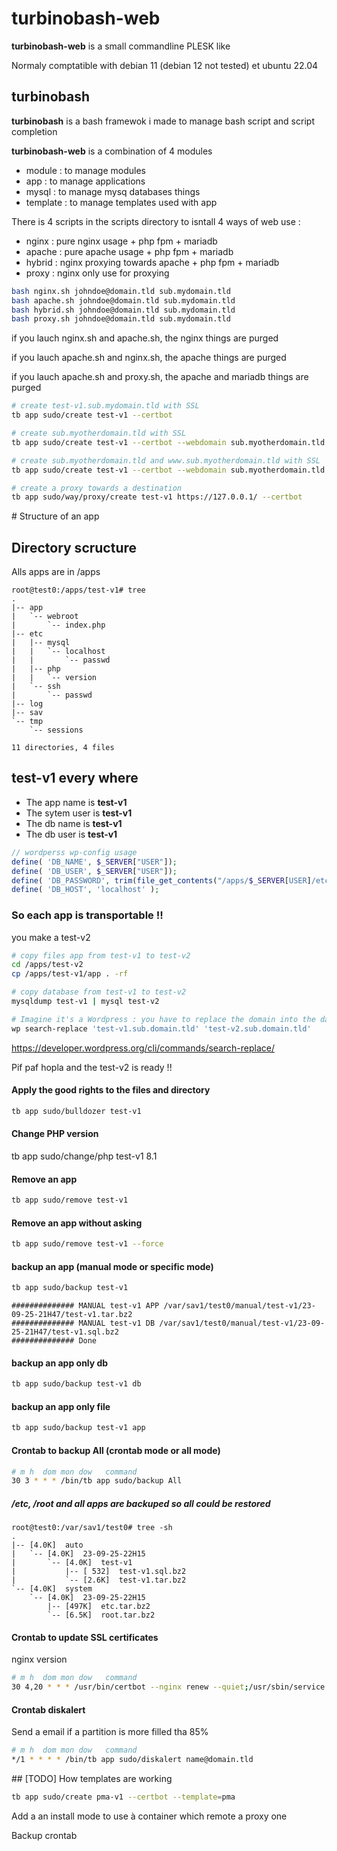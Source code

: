 # turbinobash-web

**turbinobash-web** is a small commandline PLESK like

Normaly comptatible with debian 11 (debian 12 not tested) et ubuntu 22.04

## turbinobash 
**turbinobash** is a bash framewok i made to manage bash script and script completion

**turbinobash-web** is a combination of 4 modules
* module : to manage modules
* app : to manage applications
* mysql : to manage mysq databases things
* template : to manage templates used with app

There is 4 scripts in the scripts directory to isntall 4 ways of web use :
* nginx : pure nginx usage + php fpm + mariadb
* apache : pure apache usage + php fpm + mariadb
* hybrid : nginx proxying towards apache + php fpm + mariadb
* proxy : nginx only use for proxying


```bash
bash nginx.sh johndoe@domain.tld sub.mydomain.tld
bash apache.sh johndoe@domain.tld sub.mydomain.tld
bash hybrid.sh johndoe@domain.tld sub.mydomain.tld
bash proxy.sh johndoe@domain.tld sub.mydomain.tld
```

if you lauch nginx.sh and apache.sh, the nginx things are purged

if you lauch apache.sh and nginx.sh, the apache things are purged

if you lauch apache.sh and proxy.sh, the apache and mariadb things are purged


```bash
# create test-v1.sub.mydomain.tld with SSL
tb app sudo/create test-v1 --certbot

# create sub.myotherdomain.tld with SSL
tb app sudo/create test-v1 --certbot --webdomain sub.myotherdomain.tld

# create sub.myotherdomain.tld and www.sub.myotherdomain.tld with SSL
tb app sudo/create test-v1 --certbot --webdomain sub.myotherdomain.tld --www

# create a proxy towards a destination
tb app sudo/way/proxy/create test-v1 https://127.0.0.1/ --certbot
```

# Structure of an app

## Directory scructure
Alls apps are in /apps

```console
root@test0:/apps/test-v1# tree
.
|-- app
|   `-- webroot
|       `-- index.php
|-- etc
|   |-- mysql
|   |   `-- localhost
|   |       `-- passwd
|   |-- php
|   |   `-- version
|   `-- ssh
|       `-- passwd
|-- log
|-- sav
`-- tmp
    `-- sessions

11 directories, 4 files
```
## test-v1 every where

- The app name is **test-v1**
- The sytem user is **test-v1**
- The db name is **test-v1**
- The db user is **test-v1**


```php
// wordperss wp-config usage 
define( 'DB_NAME', $_SERVER["USER"]);
define( 'DB_USER', $_SERVER["USER"]);
define( 'DB_PASSWORD', trim(file_get_contents("/apps/$_SERVER[USER]/etc/mysql/localhost/passwd")));
define( 'DB_HOST', 'localhost' );
```

### So each app is transportable !!

you make a test-v2

```bash
# copy files app from test-v1 to test-v2
cd /apps/test-v2
cp /apps/test-v1/app . -rf
```

```bash
# copy database from test-v1 to test-v2
mysqldump test-v1 | mysql test-v2
```

```bash
# Imagine it's a Wordpress : you have to replace the domain into the database
wp search-replace 'test-v1.sub.domain.tld' 'test-v2.sub.domain.tld'
```
https://developer.wordpress.org/cli/commands/search-replace/

Pif paf hopla and the test-v2 is ready !!

#### Apply the good rights to the files and directory

```bash
tb app sudo/bulldozer test-v1
```
#### Change PHP version
tb app sudo/change/php test-v1 8.1

#### Remove an app

```bash
tb app sudo/remove test-v1
```

#### Remove an app without asking

```bash
tb app sudo/remove test-v1 --force
```

#### backup an app (manual mode or specific mode)

```bash
tb app sudo/backup test-v1 
```

```console
############## MANUAL test-v1 APP /var/sav1/test0/manual/test-v1/23-09-25-21H47/test-v1.tar.bz2
############## MANUAL test-v1 DB /var/sav1/test0/manual/test-v1/23-09-25-21H47/test-v1.sql.bz2
############## Done
```

#### backup an app only db

```bash
tb app sudo/backup test-v1 db
```

#### backup an app only file

```bash
tb app sudo/backup test-v1 app
```

#### Crontab to backup All (crontab mode or all mode)

```bash
# m h  dom mon dow   command
30 3 * * * /bin/tb app sudo/backup All
```

##### /etc, /root and all apps are backuped so all could be restored

```console
root@test0:/var/sav1/test0# tree -sh
.
|-- [4.0K]  auto
|   `-- [4.0K]  23-09-25-22H15
|       `-- [4.0K]  test-v1
|           |-- [ 532]  test-v1.sql.bz2
|           `-- [2.6K]  test-v1.tar.bz2
`-- [4.0K]  system
    `-- [4.0K]  23-09-25-22H15
        |-- [497K]  etc.tar.bz2
        `-- [6.5K]  root.tar.bz2
```

#### Crontab to update SSL certificates
nginx version
```bash
# m h  dom mon dow   command
30 4,20 * * * /usr/bin/certbot --nginx renew --quiet;/usr/sbin/service nginx restart
```

#### Crontab diskalert 

Send a email if a partition is more filled tha 85%

```bash
# m h  dom mon dow   command
*/1 * * * * /bin/tb app sudo/diskalert name@domain.tld
```

## [TODO]
How templates are working

```bash
tb app sudo/create pma-v1 --certbot --template=pma
```

Add a an install mode to use à container which remote a proxy one

Backup crontab

